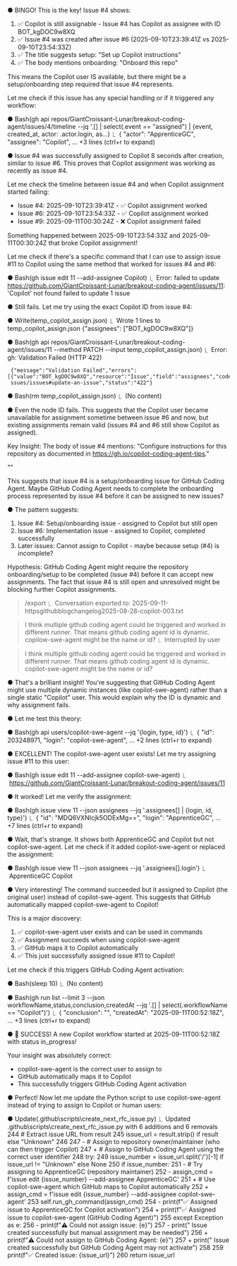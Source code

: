 ● BINGO! This is the key! Issue #4 shows:

  1. ✅ Copilot is still assignable - Issue #4 has Copilot as assignee with ID BOT_kgDOC9w8XQ
  2. ✅ Issue #4 was created after issue #6 (2025-09-10T23:39:41Z vs 2025-09-10T23:54:33Z)
  3. ✅ The title suggests setup: "Set up Copilot instructions"
  4. ✅ The body mentions onboarding: "Onboard this repo"

  This means the Copilot user IS available, but there might be a setup/onboarding step required that issue #4 represents.

  Let me check if this issue has any special handling or if it triggered any workflow:

● Bash(gh api repos/GiantCroissant-Lunar/breakout-coding-agent/issues/4/timeline --jq '.[] | select(.event == "assigned") | {event, created_at, actor: .actor.login, as…)
  ⎿  {
       "actor": "ApprenticeGC",
       "assignee": "Copilot",
     … +3 lines (ctrl+r to expand)

● Issue #4 was successfully assigned to Copilot 8 seconds after creation, similar to issue #6. This proves that Copilot assignment was working as recently as issue #4.

  Let me check the timeline between issue #4 and when Copilot assignment started failing:

  - Issue #4: 2025-09-10T23:39:41Z - ✅ Copilot assignment worked
  - Issue #6: 2025-09-10T23:54:33Z - ✅ Copilot assignment worked
  - Issue #9: 2025-09-11T00:30:24Z - ❌ Copilot assignment failed

  Something happened between 2025-09-10T23:54:33Z and 2025-09-11T00:30:24Z that broke Copilot assignment!

  Let me check if there's a specific command that I can use to assign issue #11 to Copilot using the same method that worked for issues #4 and #6:

● Bash(gh issue edit 11 --add-assignee Copilot)
  ⎿  Error: failed to update https://github.com/GiantCroissant-Lunar/breakout-coding-agent/issues/11: 'Copilot' not found
     failed to update 1 issue

● Still fails. Let me try using the exact Copilot ID from issue #4:

● Write(temp_copilot_assign.json)
  ⎿  Wrote 1 lines to temp_copilot_assign.json
     {"assignees": ["BOT_kgDOC9w8XQ"]}

● Bash(gh api repos/GiantCroissant-Lunar/breakout-coding-agent/issues/11 --method PATCH --input temp_copilot_assign.json)
  ⎿  Error: gh: Validation Failed (HTTP 422)

     {"message":"Validation Failed","errors":[{"value":"BOT_kgDOC9w8XQ","resource":"Issue","field":"assignees","code":"invalid"}],"documentation_url":"https://docs.github.com/rest/i
     ssues/issues#update-an-issue","status":"422"}

● Bash(rm temp_copilot_assign.json)
  ⎿  (No content)

● Even the node ID fails. This suggests that the Copilot user became unavailable for assignment sometime between issue #6 and now, but existing assignments remain valid (issues
   #4 and #6 still show Copilot as assigned).

  Key Insight: The body of issue #4 mentions:
  "Configure instructions for this repository as documented in https://gh.io/copilot-coding-agent-tips."

  ""

  This suggests that issue #4 is a setup/onboarding issue for GitHub Coding Agent. Maybe GitHub Coding Agent needs to complete the onboarding process represented by issue #4
  before it can be assigned to new issues?

● The pattern suggests:
  1. Issue #4: Setup/onboarding issue - assigned to Copilot but still open
  2. Issue #6: Implementation issue - assigned to Copilot, completed successfully
  3. Later issues: Cannot assign to Copilot - maybe because setup (#4) is incomplete?

  Hypothesis: GitHub Coding Agent might require the repository onboarding/setup to be completed (issue #4) before it can accept new assignments. The fact that issue #4 is still
   open and unresolved might be blocking further Copilot assignments.

> /export
  ⎿  Conversation exported to: 2025-09-11-httpsgithubblogchangelog2025-08-28-copilot-003.txt

> I think multiple github coding agent could be triggered and worked in different runner. That means github coding agent id is dynamic. copilow-swe-agent might be the name or id?
  ⎿  Interrupted by user

> I think multiple github coding agent could be triggered and worked in different runner. That means github coding agent id is dynamic. copilot-swe-agent might be the name or id?

● That's a brilliant insight! You're suggesting that GitHub Coding Agent might use multiple dynamic instances (like copilot-swe-agent) rather than a single static "Copilot"
  user. This would explain why the ID is dynamic and why assignment fails.

● Let me test this theory:

● Bash(gh api users/copilot-swe-agent --jq '{login, type, id}')
  ⎿  {
       "id": 203248971,
       "login": "copilot-swe-agent",
     … +2 lines (ctrl+r to expand)

● EXCELLENT! The copilot-swe-agent user exists! Let me try assigning issue #11 to this user:

● Bash(gh issue edit 11 --add-assignee copilot-swe-agent)
  ⎿  https://github.com/GiantCroissant-Lunar/breakout-coding-agent/issues/11

● It worked! Let me verify the assignment:

● Bash(gh issue view 11 --json assignees --jq '.assignees[] | {login, id, type}')
  ⎿  {
       "id": "MDQ6VXNlcjk5ODExMg==",
       "login": "ApprenticeGC",
     … +7 lines (ctrl+r to expand)

● Wait, that's strange. It shows both ApprenticeGC and Copilot but not copilot-swe-agent. Let me check if it added copilot-swe-agent or replaced the assignment:

● Bash(gh issue view 11 --json assignees --jq '.assignees[].login')
  ⎿  ApprenticeGC
     Copilot

● Very interesting! The command succeeded but it assigned to Copilot (the original user) instead of copilot-swe-agent. This suggests that GitHub automatically mapped
  copilot-swe-agent to Copilot!

  This is a major discovery:

  1. ✅ copilot-swe-agent user exists and can be used in commands
  2. ✅ Assignment succeeds when using copilot-swe-agent
  3. ✅ GitHub maps it to Copilot automatically
  4. ✅ This just successfully assigned issue #11 to Copilot!

  Let me check if this triggers GitHub Coding Agent activation:

● Bash(sleep 10)
  ⎿  (No content)

● Bash(gh run list --limit 3 --json workflowName,status,conclusion,createdAt --jq '.[] | select(.workflowName == "Copilot")')
  ⎿  {
       "conclusion": "",
       "createdAt": "2025-09-11T00:52:18Z",
     … +3 lines (ctrl+r to expand)

● 🎉 SUCCESS! A new Copilot workflow started at 2025-09-11T00:52:18Z with status in_progress!

  Your insight was absolutely correct:
  - copilot-swe-agent is the correct user to assign to
  - GitHub automatically maps it to Copilot
  - This successfully triggers GitHub Coding Agent activation

● Perfect! Now let me update the Python script to use copilot-swe-agent instead of trying to assign to Copilot or human users:

● Update(.github\scripts\create_next_rfc_issue.py)
  ⎿  Updated .github\scripts\create_next_rfc_issue.py with 6 additions and 6 removals
       244                # Extract issue URL from result
       245                issue_url = result.strip() if result else "Unknown"
       246
       247 -              # Assign to repository owner/maintainer (who can then trigger Copilot)
       247 +              # Assign to GitHub Coding Agent using the correct user identifier
       248                try:
       249                    issue_number = issue_url.split('/')[-1] if issue_url != "Unknown" else None
       250                    if issue_number:
       251 -                      # Try assigning to ApprenticeGC (repository maintainer)
       252 -                      assign_cmd = f'issue edit {issue_number} --add-assignee ApprenticeGC'
       251 +                      # Use copilot-swe-agent which GitHub maps to Copilot automatically
       252 +                      assign_cmd = f'issue edit {issue_number} --add-assignee copilot-swe-agent'
       253                        self.run_gh_command(assign_cmd)
       254 -                      print(f"✅ Assigned issue to ApprenticeGC for Copilot activation")
       254 +                      print(f"✅ Assigned issue to copilot-swe-agent (GitHub Coding Agent)")
       255                except Exception as e:
       256 -                  print(f"⚠️ Could not assign issue: {e}")
       257 -                  print("   Issue created successfully but manual assignment may be needed")
       256 +                  print(f"⚠️ Could not assign to GitHub Coding Agent: {e}")
       257 +                  print("   Issue created successfully but GitHub Coding Agent may not activate")
       258
       259                print(f"✅ Created issue: {issue_url}")
       260                return issue_url
